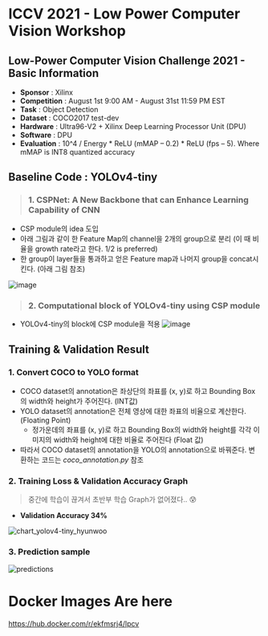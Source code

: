 # ICCV 2021 - Low Power Computer Vision Workshop

## Low-Power Computer Vision Challenge 2021 - Basic Information

  * **Sponsor** : Xilinx
  * **Competition** : August 1st 9:00 AM - August 31st 11:59 PM EST
  * **Task** : Object Detection
  * **Dataset** : COCO2017 test-dev
  * **Hardware** : Ultra96-V2 + Xilinx Deep Learning Processor Unit (DPU)
  * **Software** : DPU
  * **Evaluation** : 10^4 / Energy  * ReLU (mMAP – 0.2) * ReLU (fps – 5). Where mMAP is INT8 quantized accuracy

## Baseline Code : YOLOv4-tiny

> ### 1. CSPNet: A New Backbone that can Enhance Learning Capability of CNN

* CSP module의 idea 도입
* 아래 그림과 같이 한 Feature Map의 channel을 2개의 group으로 분리 (이 때 비율을 growth rate라고 한다. 1/2 is preferred)
* 한 group이 layer들을 통과하고 얻은 Feature map과 나머지 group을 concat시킨다. (아래 그림 참조)

![image](https://user-images.githubusercontent.com/77262389/142585860-ac505823-c5b4-48b2-ae6c-9964e781227b.png)

> ### 2. Computational block of YOLOv4-tiny using CSP module

* YOLOv4-tiny의 block에 CSP module을 적용
![image](https://user-images.githubusercontent.com/77262389/142585573-b11f05b8-f439-4f0e-ab4e-b181209962bd.png)

## Training & Validation Result

### 1. Convert COCO to YOLO format

- COCO dataset의 annotation은 좌상단의 좌표를 (x, y)로 하고 Bounding Box의 width와 height가 주어진다. (INT값)
- YOLO dataset의 annotation은 전체 영상에 대한 좌표의 비율으로 계산한다. (Floating Point)
  - 정가운데의 좌표를 (x, y)로 하고 Bounding Box의 width와 height를 각각 이미지의 width와 height에 대한 비율로 주어진다 (Float 값)
- 따라서 COCO dataset의 annotation을 YOLO의 annotation으로 바꿔준다. 변환하는 코드는 _coco_annotation.py_ 참조

### 2. Training Loss & Validation Accuracy Graph

> 중간에 학습이 끊겨서 초반부 학습 Graph가 없어졌다.. 😰

- **Validation Accuracy 34%**

![chart_yolov4-tiny_hyunwoo](https://user-images.githubusercontent.com/77262389/142588356-78c3ea45-6722-4aa9-ad96-118ba989716d.png)

### 3. Prediction sample

![predictions](https://user-images.githubusercontent.com/77262389/142588796-4c879e8e-b73d-4fbb-b9de-4db92dd94968.jpg)


# Docker Images Are here
https://hub.docker.com/r/ekfmsrj4/lpcv
